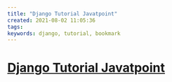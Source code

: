 ```yaml
---
title: "Django Tutorial Javatpoint"
created: 2021-08-02 11:05:36
tags:
keywords: django, tutorial, bookmark
---
```


# [Django Tutorial Javatpoint](https://www.javatpoint.com/django-tutorial)
